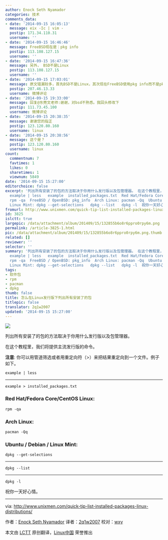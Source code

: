 ```yaml
---
author: Enock Seth Nyamador
categories: 技术
comments_data:
- date: '2014-09-15 16:05:13'
  message: eix -Ic | vim -
  postip: 171.34.110.31
  username: ''
- date: '2014-09-15 16:46:46'
  message: FreeBSD现在是：pkg info
  postip: 113.108.127.15
  username: ''
- date: '2014-09-15 16:47:36'
  message: 另外， BSD不是Linux
  postip: 113.108.127.15
  username: ''
- date: '2014-09-15 17:03:01'
  message: 原文错漏较多，首先BSD不是Linux，其次现在FreeBSD使用pkg info而不是pkg_info
  postip: 207.46.13.33
  username: 微博评论
- date: '2014-09-15 19:33:00'
  message: 回复@东莞文老师:谢谢，对bsd不熟悉。我回头修改下
  postip: 111.73.45.100
  username: 微博评论
- date: '2014-09-15 20:38:35'
  message: 谢谢您的指正
  postip: 123.120.80.160
  username: linux
- date: '2014-09-15 20:38:56'
  message: 这个是？
  postip: 123.120.80.160
  username: linux
count:
  commentnum: 7
  favtimes: 1
  likes: 0
  sharetimes: 1
  viewnum: 5849
date: '2014-09-15 15:27:00'
editorchoice: false
excerpt: '列出所有安装了的包的方法取决于你用什么发行版以及包管理器。 在这个教程里，我们将提供主流发行版的命令。 注意: 你可以用管道筛选或者用重定向符（）来把结果重定向到一个文件。例子如下。
  example | less   example  installed_packages.txt  Red Hat/Fedora Core/CentOS Linux:
  rpm -qa  FreeBSD / OpenBSD: pkg_info  Arch Linux: pacman -Qq  Ubuntu / Debian /
  Linux Mint: dpkg --get-selections   dpkg --list   dpkg -l  祝你一天好心情。  via: http://www.unixmen.com/quick-tip-list-installed-packages-linux-distribution'
fromurl: http://www.unixmen.com/quick-tip-list-installed-packages-linux-distributions/
id: 3825
islctt: true
largepic: /data/attachment/album/201409/15/132855b6o8r6ppro0rpy6m.png
permalink: /article-3825-1.html
pic: /data/attachment/album/201409/15/132855b6o8r6ppro0rpy6m.png.thumb.jpg
related: []
reviewer: ''
selector: ''
summary: '列出所有安装了的包的方法取决于你用什么发行版以及包管理器。 在这个教程里，我们将提供主流发行版的命令。 注意: 你可以用管道筛选或者用重定向符（）来把结果重定向到一个文件。例子如下。
  example | less   example  installed_packages.txt  Red Hat/Fedora Core/CentOS Linux:
  rpm -qa  FreeBSD / OpenBSD: pkg_info  Arch Linux: pacman -Qq  Ubuntu / Debian /
  Linux Mint: dpkg --get-selections   dpkg --list   dpkg -l  祝你一天好心情。  via: http://www.unixmen.com/quick-tip-list-installed-packages-linux-distribution'
tags:
- 软件包
- rpm
- pacman
- dpkg
thumb: false
title: 怎么在Linux发行版下列出所有安装了的包
titlepic: false
translator: 2q1w2007
updated: '2014-09-15 15:27:00'
---
```


![](/data/attachment/album/201409/15/132855b6o8r6ppro0rpy6m.png)


列出所有安装了的包的方法取决于你用什么发行版以及包管理器。


在这个教程里，我们将提供主流发行版的命令。


**注意**: 你可以用管道筛选或者用重定向符（>）来把结果重定向到一个文件。例子如下。



```
example | less

```



---



```
example > installed_packages.txt

```

### Red Hat/Fedora Core/CentOS Linux:



```
rpm -qa

```

### Arch Linux:



```
pacman -Qq

```

### Ubuntu / Debian / Linux Mint:



```
dpkg --get-selections

```



---



```
dpkg --list

```



---



```
dpkg -l

```

祝你一天好心情。




---


via: <http://www.unixmen.com/quick-tip-list-installed-packages-linux-distributions/>


作者：[Enock Seth Nyamador](http://www.unixmen.com/author/seth/) 译者：[2q1w2007](https://github.com/2q1w2007) 校对：[wxy](https://github.com/wxy)


本文由 [LCTT](https://github.com/LCTT/TranslateProject) 原创翻译，[Linux中国](http://linux.cn/) 荣誉推出